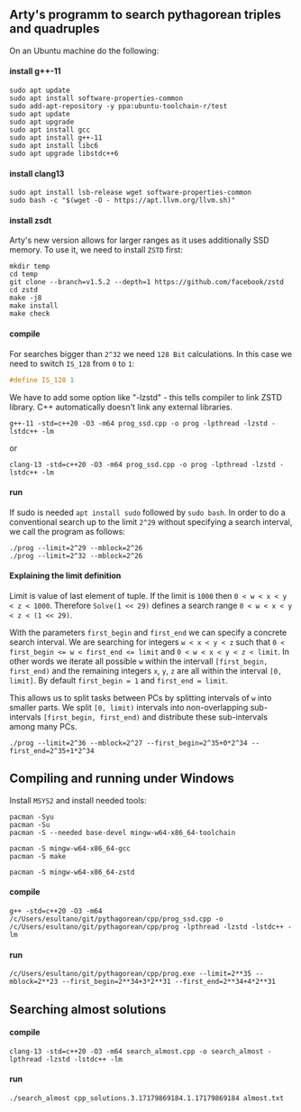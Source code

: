 ## Arty's programm to search pythagorean triples and quadruples

On an Ubuntu machine do the following:

#### install g++-11

```console
sudo apt update
sudo apt install software-properties-common
sudo add-apt-repository -y ppa:ubuntu-toolchain-r/test
sudo apt update
sudo apt upgrade
sudo apt install gcc
sudo apt install g++-11
sudo apt install libc6
sudo apt upgrade libstdc++6
```

#### install clang13

```console
sudo apt install lsb-release wget software-properties-common
sudo bash -c "$(wget -O - https://apt.llvm.org/llvm.sh)"
```

#### install zsdt
Arty's new version allows for larger ranges as it uses additionally SSD memory.
To use it, we need to install `ZSTD` first:

```console
mkdir temp
cd temp
git clone --branch=v1.5.2 --depth=1 https://github.com/facebook/zstd
cd zstd
make -j8
make install
make check
```

#### compile

For searches bigger than `2^32` we need `128 Bit` calculations. In this case we need to switch `IS_128` from `0` to `1`:

```cpp
#define IS_128 1
```

We have to add some option like "-lzstd" - this tells compiler to link ZSTD library. C++ automatically doesn't link any external libraries.

```console
g++-11 -std=c++20 -O3 -m64 prog_ssd.cpp -o prog -lpthread -lzstd -lstdc++ -lm
```

or

```console
clang-13 -std=c++20 -O3 -m64 prog_ssd.cpp -o prog -lpthread -lzstd -lstdc++ -lm
```

#### run
If sudo is needed `apt install sudo` followed by `sudo bash`. In order to do a conventional search up to the limit `2^29` without specifying a search interval, we call the program as follows:

```console
./prog --limit=2^29 --mblock=2^26
./prog --limit=2^32 --mblock=2^26
```

#### Explaining the limit definition
Limit is value of last element of tuple. If the limit is `1000` then `0 < w < x < y < z < 1000`.
Therefore `Solve(1 << 29)` defines a search range `0 < w < x < y < z < (1 << 29)`.

With the parameters `first_begin` and `first_end` we can specify a concrete search interval. We are searching for integers `w < x < y < z` such that `0 < first_begin <= w < first_end <= limit` and `0 < w < x < y < z < limit`. In other words we iterate all possible `w` within the intervall `[first_begin, first_end)` and the remaining integers `x`, `y`, `z` are all within the interval `[0, limit]`. By default `first_begin = 1` and `first_end = limit`.

This allows us to split tasks between PCs by splitting intervals of `w` into smaller parts. We split `[0, limit)` intervals into non-overlapping sub-intervals `[first_begin, first_end)` and distribute these sub-intervals among many PCs.

```console
./prog --limit=2^36 --mblock=2^27 --first_begin=2^35+0*2^34 --first_end=2^35+1*2^34
```

## Compiling and running under Windows

Install `MSYS2` and install needed tools:

```console
pacman -Syu
pacman -Su
pacman -S --needed base-devel mingw-w64-x86_64-toolchain

pacman -S mingw-w64-x86_64-gcc
pacman -S make

pacman -S mingw-w64-x86_64-zstd
```

#### compile

```console
g++ -std=c++20 -O3 -m64 /c/Users/esultano/git/pythagorean/cpp/prog_ssd.cpp -o /c/Users/esultano/git/pythagorean/cpp/prog -lpthread -lzstd -lstdc++ -lm
```

#### run

```console
/c/Users/esultano/git/pythagorean/cpp/prog.exe --limit=2**35 --mblock=2**23 --first_begin=2**34+3*2**31 --first_end=2**34+4*2**31
```

## Searching almost solutions

#### compile

```console
clang-13 -std=c++20 -O3 -m64 search_almost.cpp -o search_almost -lpthread -lzstd -lstdc++ -lm
```

#### run

```console
./search_almost cpp_solutions.3.17179869184.1.17179869184 almost.txt
```

